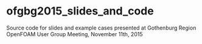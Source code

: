 # ofgbg2015_slides_and_code
Source code for slides and example cases presented at Gothenburg Region OpenFOAM User Group Meeting, November 11th, 2015 
